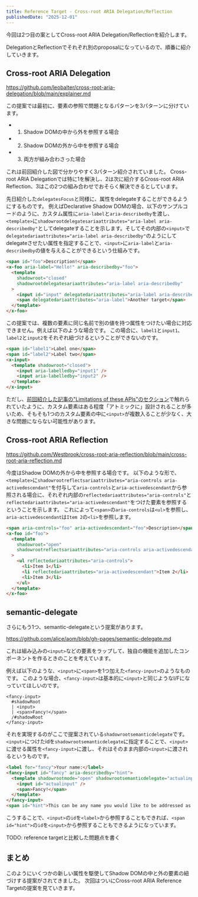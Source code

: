 ```yaml
---
title: Reference Target - Cross-root ARIA Delegation/Reflection
publishedDate: "2025-12-01"
---
```


今回は2つ目の案としてCross-root ARIA Delegation/Reflectionを紹介します。

DelegationとReflectionでそれぞれ別のproposalになっているので、順番に紹介していきます。

## Cross-root ARIA Delegation

https://github.com/leobalter/cross-root-aria-delegation/blob/main/explainer.md

この提案では最初に、要素の参照で問題となるパターンを3パターンに分けています。

- 1. Shadow DOMの中から外を参照する場合
- 2. Shadow DOMの外から中を参照する場合
- 3. 両方が組み合わさった場合

これは前回紹介した図で分かりやすく3パターン紹介されていました。
Cross-root ARIA Delegationでは特に1を解決し、2は次に紹介するCross-root ARIA Reflection、3はこの2つの組み合わせでおそらく解決できるとしています。

先日紹介した`delegatesFocus`と同様に、属性をdelegateすることができるようにするものです。
例えばDeclarative Shadow DOMの場合、以下のサンプルコードのように、カスタム属性に`aria-label`と`aria-describedby`を渡し、`<template>`に`shadowrootdelegatesariaattributes="aria-label aria-describedby"`としてdelegateすることを示します。そしてその内部の`<input>`で`delegatedariaattributes="aria-label aria-describedby"`のようにしてdelegateさせたい属性を指定することで、`<input>`に`aria-label`と`aria-describedby`の値を与えることができるという仕組みです。

```html
<span id="foo">Description!</span>
<x-foo aria-label="Hello!" aria-describedby="foo">
  <template
    shadowroot="closed"
    shadowrootdelegatesariaattributes="aria-label aria-describedby"
  >
    <input id="input" delegatedariaattributes="aria-label aria-describedby" />
    <span delegatedariaattributes="aria-label">Another target</span>
  </template>
</x-foo>
```

この提案では、複数の要素に同じ名前で別の値を持つ属性をつけたい場合に対応できません。例えば以下のような場合です。
この場合に、`label1`と`input1`、`label2`と`input2`をそれぞれ紐づけるということができないのです。

```html
<span id="label1">Label one</span>
<span id="label2">Label two</span>
<x-input>
  <template shadowroot="closed">
    <input aria-labelledby="input1" />
    <input aria-labelledby="input2" />
  </template>
</x-input>
```

ただし、[前回紹介した記事の"Limitations of these APIs"のセクション](https://alice.pages.igalia.com/blog/how-shadow-dom-and-accessibility-are-in-conflict/#limitations-of-these-apis)で触れられていたように、カスタム要素はある程度「アトミックに」設計されることが多いため、そもそも1つのカスタム要素の中に`<input>`が複数入ることが少なく、大きな問題にならない可能性があります。

## Cross-root ARIA Reflection

https://github.com/Westbrook/cross-root-aria-reflection/blob/main/cross-root-aria-reflection.md

今度はShadow DOMの外から中を参照する場合です。
以下のような形で、`<template>`に`shadowrootreflectsariaattributes="aria-controls aria-activedescendant"`を付与して`aria-controls`と`aria-activedescendant`から参照される場合に、それぞれ内部の`reflectedariaattributes="aria-controls"`と`reflectedariaattributes="aria-activedescendant"`をつけた要素を参照するということを示します。
これによって`<span>`の`aria-controls`は`<ul>`を参照し、`aria-activedescendant`は`Item 2`の`<li>`を参照します。

```html
<span aria-controls="foo" aria-activedescendant="foo">Description</span>
<x-foo id="foo">
  <template
    shadowroot="open"
    shadowrootreflectsariaattributes="aria-controls aria-activedescendant"
  >
    <ul reflectedariaattributes="aria-controls">
      <li>Item 1</li>
      <li reflectedariaattributes="aria-activedescendant">Item 2</li>
      <li>Item 3</li>
    </ul>
  </template>
</x-foo>
```

## semantic-delegate

さらにもう1つ、semantic-delegateという提案があります。

https://github.com/alice/aom/blob/gh-pages/semantic-delegate.md

これは組み込みの`<input>`などの要素をラップして、独自の機能を追加したコンポーネントを作るときのことを考えています。

例えば以下のような、`<input>`に`<span>`を1つ加えた`<fancy-input>`のようなものです。
このような場合、`<fancy-input>`は基本的に`<input>`と同じようなI/Fになっていてほしいのです。

```
<fancy-input>
  #shadowRoot
  | <input>
  | <span>Fancy!</span>
  /#shadowRoot
</fancy-input>
```

それを実現するのがここで提案されている`shadowrootsemanticdelegate`です。
`<input>`につけたidを`shadowrootsemanticdelegate`に指定することで、`<input>`に渡せる属性を`<fancy-input>`に渡し、それはそのまま内部の`<input>`に渡されるというものです。

```html
<label for="fancy">Your name:</label>
<fancy-input id="fancy" aria-describedby="hint">
  <template shadowrootmode="open" shadowrootsemanticdelegate="actualinput">
    <input id="actualinput" />
    <span>Fancy!</span>
  </template>
</fancy-input>
<span id="hint">This can be any name you would like to be addressed as.</span>
```

こうすることで、`<input>`の`id`を`<label>`から参照することもできれば、`<span id="hint">`の`id`を`<input>`から参照することもできるようになっています。

TODO: reference targetと比較した問題点を書く

## まとめ

このようにいくつかの新しい属性を駆使してShadow DOMの中と外の要素の紐づけする提案がされてきました。
次回はついにCross-root ARIA Reference Targetの提案を見ていきます。
